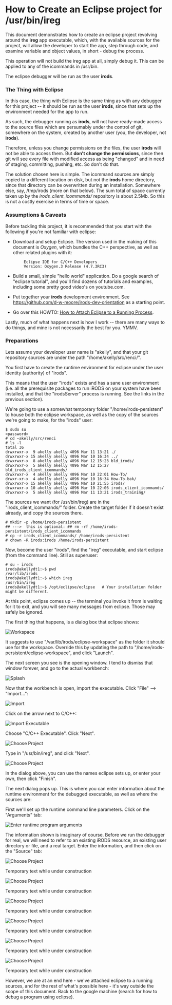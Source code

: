 # How to Create an Eclipse project for /usr/bin/ireg

This document demonstrates how to create an eclipse project revolving around the **ireg** app executable, which, with the available sources for the project, will allow the developer to start the app, step through code, and examine variable and object values, in short - debug the process.

This operation will not build the ireg app at all, simply debug it.  This can be applied to any of the icommands in /usr/bin.

The eclipse debugger will be run as the user **irods**.


### The Thing with Eclipse ###
 
In this case, the thing with Eclipse is the same thing as with any debugger for this project -- it should be run as the user **irods**, since that sets up the environment needed for the app to run.

As such, the debugger running as **irods**, will not have ready-made access to the source files which are persumably under the control of git, somewhere on the system, created by another user (you, the developer, not **irods**).

Therefore, unless you change permissions on the files, the user **irods** will not be able to access them.  But **don't change the permissions**, since then git will see every file with modified access as being "changed" and in need of staging, committing, pushing, etc.  So don't do that. 

The solution chosen here is simple.  The icommand sources are simply copied to a different location on disk, but not the **irods** home directory, since that directory can be overwritten during an installation.  Somewhere else, say, /tmp/irods (more on that below).  The sum total of space currently taken up by the *irods_client_icommands/* repository is about 2.5Mb. So this is not a costly exercise in terms of time or space.


### Assumptions & Caveats ###

Before tackling this project, it is recommended that you start with the following if you're not familiar with eclipse:
* Download and setup Eclipse. The version used in the making of this document is *Oxygen*, which bundles the C++ perspective, as well as other related plugins with it:

~~~
		Eclipse IDE for C/C++ Developers
		Version: Oxygen.3 Release (4.7.3RC3)
~~~

* Build a small, simple "hello world" application.  Do a google search of "eclipse tutorial", and you'll find dozens of tutorials and examples, including some pretty good video's on youtube.com.


* Put together your **irods** development environment. See https://github.com/d-w-moore/irods-dev-orientation as a starting point. 


* Go over this HOWTO: [How to Attach Eclipse to a Running Process](https://github.com/andrew-irods/How-To/blob/master/Eclipse-attach-to-running-process.md). 

Lastly, much of what happens next is how I work -- there are many ways to do things, and mine is not necessarily the best for you.  YMMV. 

### Preparations 

Lets assume your developer user name is "akelly", and that your git repository sources are under the path "/home/akelly/src/renci/".  

You first have to create the runtime environment for eclipse under the user identity (authority) of "irods".  

This means that the user "irods" exists and has a sane user environment (i.e. all the prerequisite packages to run iRODS on your system have been installed, and that the "irodsServer" process is running.  See the links in the previous section).

We're going to use a somewhat temporary folder "/home/irods-persistent" to house both the eclipse workspace, as well as the copy of the sources we're going to make, for the "irods" user:

~~~
$ sudo su
<password>
# cd ~akelly/src/renci
# ls -l
total 36
drwxrwxr-x  9 akelly akelly 4096 Mar 11 13:21 ./
drwxrwxr-x 15 akelly akelly 4096 Mar 10 16:34 ../
drwxrwxr-x  8 akelly akelly 4096 Mar 12 15:23 bld_irods/
drwxrwxr-x  5 akelly akelly 4096 Mar 12 15:27 bld_irods_client_icommands/
drwxrwxr-x  4 akelly akelly 4096 Mar 10 22:01 How-To/
drwxr-xr-x  4 akelly akelly 4096 Mar 10 16:34 How-To.bak/
drwxrwxr-x 15 akelly akelly 4096 Mar 10 21:55 irods/
drwxrwxr-x 10 akelly akelly 4096 Mar 10 22:06 irods_client_icommands/
drwxrwxr-x  5 akelly akelly 4096 Mar 11 13:21 irods_training/
~~~

The sources we want (for /usr/bin/ireg) are in the "irods\_client\_icommands/" folder.  Create the target folder if it doesn't exist already, and copy the sources there.

~~~
# mkdir -p /home/irods-persistent
## --->  this is optional: ## rm -rf /home/irods-persistent/irods_client_icommands  
# cp -r irods_client_icommands/ /home/irods-persistent 
# chown -R irods:irods /home/irods-persistent
~~~

Now, become the user "irods", find the "ireg" executable, and start eclipse (from the command line). Still as superuser:

~~~
# su - irods
irods@akellydt1:~$ pwd
/var/lib/irods
irods@akellydt1:~$ which ireg
/usr/bin/ireg
irods@akellydt1:~$ /opt/eclipse/eclipse   # Your installation folder might be different.

~~~

At this point, eclipse comes up -- the terminal you invoke it from is waiting for it to exit, and you will see many messages from eclipse.  Those may safely be ignored.

The first thing that happens, is a dialog box that eclipse shows:

![Workspace](images/debug-icmds-image1.png "Choose a workspace for the irods user") 

It suggests to use "/var/lib/irods/eclipse-workspace" as the folder it should use for the workspace.  Override this by updating the path to "/home/irods-persistent/eclipse-workspace", and click "Launch".

The next screen you see is the opening window.  I tend to dismiss that window forever, and go to the actual workbench:

![Splash](images/debug-icmds-image1-1.png "Move on to the worksbench") 

Now that the workbench is open, import the executable.  Click "File" --> "Import...":

![Import](images/debug-icmds-image1-5.png "Import the executable /usr/bin/ireg") 

Click on the arrow next to C/C++:
 
![Import Executable](images/debug-icmds-image2.png "Choose C/C++ Executable") 

Choose "C/C++ Executable".  Click "Next". 

![Choose Project](images/debug-icmds-image3.png "Type in /usr/bin/ireg") 

Type in "/usr/bin/ireg", and click "Next".

![Choose Project](images/debug-icmds-image4.png "Enter project name and launch configuration") 

In the dialog above, you can use the names eclipse sets up, or enter your own, then click "Finish".

The next dialog pops up. This is where you can enter information about the runtime environment for the debugged executable, as well as where the sources are:

First we'll set up the runtime command line parameters.  Click on the "Arguments" tab:

![Enter runtime program arguments](images/debug-icmds-image6.png "Enter runtime program arguments") 

The information shown is imaginary of course.  Before we run the debugger for real, we will need to refer to an existing iRODS resource, an existing user directory or file, and a real target. Enter the information, and then click on the "Source" tab:

![Choose Project](images/debug-icmds-image7.png "Create an a new executable project") 

Temporary text while under construction


![Choose Project](images/debug-icmds-image8.png "Create an a new executable project") 

Temporary text while under construction


![Choose Project](images/debug-icmds-image9.png "Create an a new executable project") 

Temporary text while under construction


![Choose Project](images/debug-icmds-image10.png "Create an a new executable project") 

Temporary text while under construction


![Choose Project](images/debug-icmds-image11.png "Create an a new executable project") 

Temporary text while under construction


![Choose Project](images/debug-icmds-image12.png "Create an a new executable project") 

Temporary text while under construction


However, we are at an end here - we've attached eclipse to a running sources, and for the rest of what's possible here - it's way outside the scope of this document.  Back to the google machine (search for how to debug a program using eclipse).




